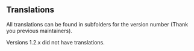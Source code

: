 ## Translations

All translations can be found in subfolders for the version number (Thank you previous maintainers).

Versions 1.2.x did not have translations.


